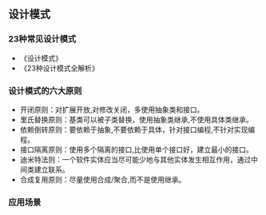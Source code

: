 ## 设计模式

### 23种常见设计模式
- 《设计模式》
- 《23种设计模式全解析》

### 设计模式的六大原则
- 开闭原则：对扩展开放,对修改关闭，多使用抽象类和接口。
- 里氏替换原则：基类可以被子类替换，使用抽象类继承,不使用具体类继承。
- 依赖倒转原则：要依赖于抽象,不要依赖于具体，针对接口编程,不针对实现编程。
- 接口隔离原则：使用多个隔离的接口,比使用单个接口好，建立最小的接口。
- 迪米特法则：一个软件实体应当尽可能少地与其他实体发生相互作用，通过中间类建立联系。
- 合成复用原则：尽量使用合成/聚合,而不是使用继承。

### 应用场景